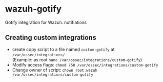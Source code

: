 # wazuh-gotify
Gotify integration for Wazuh. notifiations

## Creating custom integrations
-    create copy script to a file named ```custom-gotify``` at ```/var/ossec/integrations/```   
  (Example: as root ```nano /var/ossec/integrations/custom-gotify```)
-    Modify access flags: ```chmod 750 /var/ossec/integrations/custom-gotify```
-    Change owner of script: ```chown root:wazuh /var/ossec/integrations/custom-gotify```
